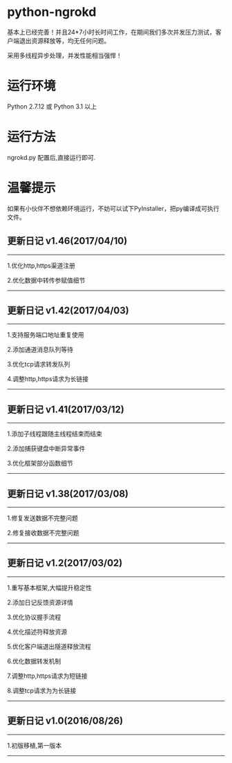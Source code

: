 # python-ngrokd
基本上已经完善！并且24*7小时长时间工作，在期间我们多次并发压力测试，客户端退出资源释放等，均无任何问题。

采用多线程异步处理，并发性能相当强悍！

# 运行环境
Python 2.7.12 或 Python 3.1 以上

# 运行方法
ngrokd.py 配置后,直接运行即可.

# 温馨提示
如果有小伙伴不想依赖环境运行，不妨可以试下PyInstaller，把py编译成可执行文件。

## 更新日记 v1.46(2017/04/10)

***

1.优化http,https渠道注册

2.优化数据中转传参赋值细节

***

## 更新日记 v1.42(2017/04/03)

***

1.支持服务端口地址重复使用

2.添加通道消息队列等待

3.优化tcp请求转发队列

4.调整http,https请求为长链接

***

## 更新日记 v1.41(2017/03/12)

***

1.添加子线程跟随主线程结束而结束

2.添加捕获键盘中断异常事件

3.优化框架部分函数细节

***

## 更新日记 v1.38(2017/03/08)

***

1.修复发送数据不完整问题

2.修复接收数据不完整问题

***

## 更新日记 v1.2(2017/03/02)

***

1.重写基本框架,大幅提升稳定性

2.添加日记反馈资源详情

3.优化协议握手流程

4.优化描述符释放资源

5.优化客户端退出隧道释放流程

6.优化数据转发机制

7.调整http,https请求为短链接

8.调整tcp请求为为长链接

***

## 更新日记 v1.0(2016/08/26)

***

1.初版移植,第一版本

***
